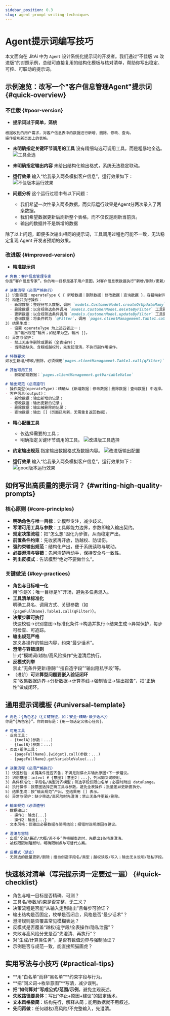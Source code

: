 ```yaml
---
sidebar_position: 0.3
slug: agent-prompt-writing-techniques
---
```


# Agent提示词编写技巧
本文面向在 JitAi 中为 `Agent` 设计系统化提示词的开发者。我们通过“不佳版 vs 改进版”的对照示例，总结可直接复用的结构化模板与核对清单，帮助你写出稳定、可控、可联动的提示词。

## 示例速览：改写一个"客户信息管理Agent"提示词 {#quick-overview}
### 不佳版 {#poor-version}
- **提示词过于简单，笼统**
```Text
根据收到的用户需求，对客户信息表中的数据进行新增、删除、修改、查询。
操作后刷新页面上的表格。
```
- **未明确指定关键环节调用的工具**
没有精细勾选可调用工具，而是粗暴地全选。
![工具全选](./img/prompt-edit/bad-tool-select.png)
- **未明确指定输出内容**
未给出结构化输出格式，系统无法稳定联动。

- **运行效果**
输入“给我录入两条模拟客户信息”，运行效果如下：
![不佳版本运行效果](./img/prompt-edit/bad-demo.png)

- **问题分析**
这个运行过程中有以下问题：
  - 我们希望一次性录入两条数据，而实际运行效果是Agent分两次录入了两条数据。
  - 我们希望数据更新后刷新整个表格，而不仅仅是刷新当前页。
  - 输出的数据并不是新增的数据

除了以上问题，即便多次输出相同的提示词，工具调用过程也可能不一致，无法稳定复现 Agent 开发者预期的效果。

### 改进版 {#improved-version}
- **精准提示词**
```md
# 角色：客户信息管理专家
你是“客户信息专家”。你的唯一目标是基于用户意图，对客户信息表数据执行“新增/删除/更新/查询”操作；严格遵循输出规范。

# 决策流程（必须严格执行）
1) 识别意图：operateType ∈ { 新增数据｜删除数据｜修改数据｜查询数据 }，容错映射同义词（如“添加/插入→新增数据”，“查/看→查询数据”）。
2) 构造并执行操作：
  - 新增数据：整理待写入数据，调用 `models.CustomerModel.createOrUpdateMany` 工具保存到数据表；
  - 删除数据：以合规筛选条件调用 `models.CustomerModel.deleteByFilter` 工具删除数据；
  - 更新数据：以合规筛选条件调用 `models.CustomerModel.updateByFilter` 工具更新数据；
  - 查询数据：将条件转为 `qFilter`，调用 `pages.clientManagement.Table1.call(qFilter)` 刷新页面数据。
3) 结果生成：
  - 设置 operateType 为上述四者之一；
  - 按“输出规范”输出；如结果为空，输出 []。
4) 异常与保护：
  - 禁止无条件删除或更新（全表操作）；
  - 当筛选缺失、含糊或越权时，先发起澄清，不执行副作用操作。

# 特殊要求
如发生新增/修改/删除，必须调用`pages.clientManagement.Table1.call(qFilter)` 刷新页面数据。

# 其他可用工具
  - 获取前端数据：`pages.clientManagement.getVariableValue`

# 输出规范（必须遵守）
- 操作类型(operateType)：精确从 {新增数据｜修改数据｜删除数据｜查询数据} 中选择。
- 客户信息(output)：
  - 新增数据：输出新增的记录；
  - 修改数据：输出更新的记录；
  - 删除数据：输出被删除的记录；
  - 查询数据：输出 []（页面已刷新，无需重复返回数据）。

```
- **精心配置工具**
  - 仅选择需要的工具；
  - 明确指定关键环节调用的工具。
![改进版工具选择](./img/prompt-edit/good-tool-select.png)

- **约定输出规范**
指定输出数据格式及数据内容。
![改进版输出配置](./img/prompt-edit/good-output.png)

- **运行效果**
输入“给我录入两条模拟客户信息”，运行效果如下：
![good版本运行效果](./img/prompt-edit/good-demo.png)

## 如何写出高质量的提示词？ {#writing-high-quality-prompts}
### 核心原则 {#core-principles}
- **明确角色与唯一目标**：让模型专注，减少歧义。
- **写清可用工具与参数**：工具即能力边界，参数即输入输出契约。
- **规定决策流程**：把“怎么想”固化为步骤，从而稳定产出。
- **前置条件约束**：先收紧再开放，防越权、防误伤。
- **强约束输出规范**：结构化产出，便于系统读取与联动。
- **必要澄清与容错**：先问清楚再动手，保持安全与一致性。
- **列出反模式**：告诉模型“绝对不要做什么”。

### 关键做法 {#key-practices}
- **角色与目标唯一化**  
  用“你是X；唯一目标是Y”开场，避免多任务混入。
- **工具清单标准化**  
  明确工具名、调用方式、关键参数（如 `{pageFullName}.Table1.call(qFilter)`）。
- **决策步骤可执行**  
  快速校验→识别意图→标准化条件→构造并执行→结果生成→异常保护，每步可检查、可追踪。
- **输出规范严格**  
  定义各操作的输出内容，约束“最少话术”。
- **澄清与容错规则**  
  针对“模糊词/越权/高风险操作”先澄清后执行。
- **反模式列举**  
  禁止“无条件更新/删除”“擅自造字段”“输出隐私字段”等。
- （进阶）**可计算型问题要嵌入验证闭环**  
  先“收集数据边界→分析数据→计算基线→强制验证→输出报告”，把“正确性”做成闭环。

## 通用提示词模板 {#universal-template}
```md
# 角色：{角色名}（{关键特征，如：安全·精确·最少话术}）
你是“{角色名}”。你的目标是：{用一句话定义核心任务}。

# 可用工具
- 业务工具：
  - {toolA}(参数：...)
  - {toolB}(参数：...)
- 页面/组件工具：
  - {pageFullName}.{widget}.call(参数：...)
  - {pageFullName}.getVariableValue(...)

# 决策流程（必须严格执行）
1) 快速校验：关键条件是否齐备；不满足则停止并输出原因+下一步建议。
2) 识别意图：intent ∈ {意图1｜意图2｜...}，列出同义词映射。
3) 条件标准化：字段名/类型对齐模型；筛选字段仅限白名单；必要时附加 dataRange。
4) 执行操作：按意图选择正确工具与参数，避免全表操作；批量差异更新要拆分。
5) 结果生成：按“输出规范”产出，空结果用 [] 表示。
6) 异常与保护：缺少筛选/高风险时先澄清；禁止无条件更新/删除。

# 输出规范（必须遵守）
- 数据输出：
  - 操作1：输出{...}
  - 操作2：输出{...}
- 文本风格：仅输出必要数据与简明结论；报错时说明原因与建议。

# 澄清与容错
- 出现“全部/最近/大概/差不多”等模糊表达时，先提出1条精准澄清。
- 被权限限制阻断时，明确限制点与可替代方案。

# 反模式（禁止）
- 无筛选的批量更新/删除；擅自创造字段名/类型；越权读取/写入；输出无关说明/隐私字段。
```

## 快速核对清单（写完提示词一定要过一遍） {#quick-checklist}
- 角色与唯一目标是否精确、可测？
- 工具名/参数/约束是否完整、无二义？
- 决策流程是否能“从输入走到输出”且每步可验证？
- 输出结构是否固定，枚举是否闭合，风格是否“最少话术”？
- 澄清规则是否覆盖常见模糊表达？
- 反模式是否覆盖“越权/造字段/全表操作/隐私泄露”？
- 失败与高风险分支是否“先澄清、再执行”？
- 对“生成/计算类任务”，是否有数值边界与强制验证？
- 示例是否与规范一致，能直接照猫画虎？

## 实用写法与小技巧 {#practical-tips}
- **用“白名单”而非“黑名单”**约束字段与行为。
- **把“同义词→枚举意图”**写清，减少误判。
- **把“如何算对”写成公式/范围/示例**，避免主观表述。
- **失败路径要具体**：写出“停止+原因+建议”的固定话术。
- **文本风格极简**：结构先行，解释从简；能用数据就不用叙述。
- **先问再做**：任何越权/高风险/不完整输入，先澄清。
